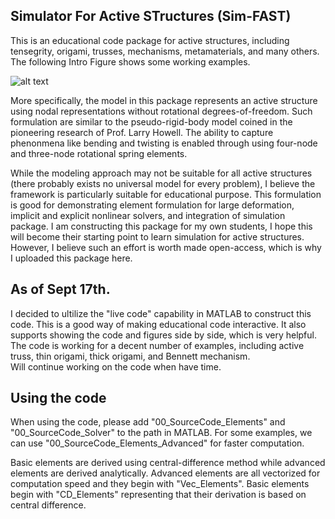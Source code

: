 ## Simulator For Active STructures (Sim-FAST)

This is an educational code package for active structures, including tensegrity, 
origami, trusses, mechanisms, metamaterials, and many others. 
The following Intro Figure shows some working examples.

![alt text](https://github.com/zzhuyii/Sim-FAST/blob/main/Figures/Intro.png)

More specifically, the model in this package represents an active structure 
using nodal representations without rotational degrees-of-freedom. 
Such formulation are similar to the pseudo-rigid-body model coined in the 
pioneering research of Prof. Larry Howell. 
The ability to capture phenonmena like bending and twisting is enabled 
through using four-node and three-node rotational spring elements. 

While the modeling approach may not be suitable for all active structures 
(there probably exists no universal model for every problem), I believe the 
framework is particularly suitable for educational purpose. 
This formulation is good for demonstrating element formulation for
large deformation, implicit and explicit nonlinear solvers, 
and integration of simulation package. 
I am constructing this package for my own students, I hope this will
become their starting point to learn simulation for active structures. 
However, I believe such an effort is worth made open-access, which is 
why I uploaded this package here. 

## As of Sept 17th. 

I decided to ultilize the "live code" capability in MATLAB to construct this code. 
This is a good way of making educational code interactive.
It also supports showing the code and figures side by side, which is very helpful. 
The code is working for a decent number of examples, including active truss, thin origami, 
thick origami, and Bennett mechanism.  
Will continue working on the code when have time. 


## Using the code

When using the code, please add "00_SourceCode_Elements" and "00_SourceCode_Solver" 
to the path in MATLAB. For some examples, we can use "00_SourceCode_Elements_Advanced" 
for faster computation. 

Basic elements are derived using central-difference method while 
advanced elements are derived analytically. Advanced elements are all vectorized for
computation speed and they begin with "Vec_Elements". Basic elements begin with "CD_Elements"
representing that their derivation is based on central difference. 





